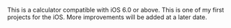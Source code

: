 This is a calculator compatible with iOS 6.0 or above. This is one of my first projects for the iOS. More improvements will be added at a later date.